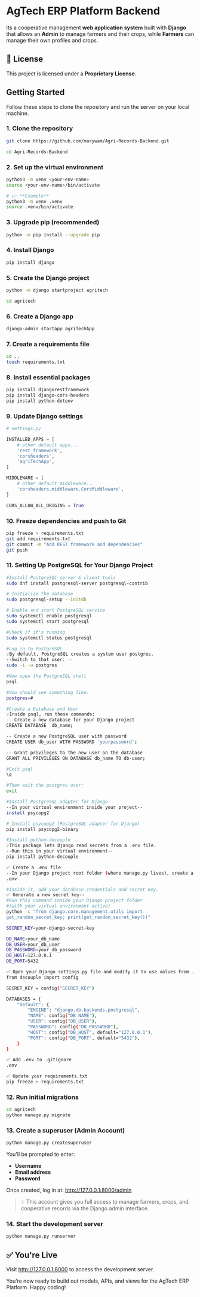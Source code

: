 
# AgTech ERP Platform Backend

Its a cooperative management **web application system** built with **Django** that allows an **Admin** to manage farmers and their crops, while **Farmers** can manage their own profiles and crops.

## 📜 License

This project is licensed under a **Proprietary License**.  

## Getting Started

Follow these steps to clone the repository and run the server on your local machine.

### 1. Clone the repository

```bash
git clone https://github.com/marywam/Agri-Records-Backend.git

cd Agri-Records-Backend

```

### 2. Set up the virtual environment

```bash
python3 -m venv <your-env-name>
source <your-env-name>/bin/activate

# 👉 **Example**
python3 -m venv .venv
source .venv/bin/activate

```

### 3. Upgrade pip (recommended)

```bash
python -m pip install --upgrade pip

```

### 4. Install Django

```bash
pip install django

```

### 5. Create the Django project

```bash
python -m django startproject agritech

cd agritech

```

### 6. Create a Django app

```bash
django-admin startapp agriTechApp

```

### 7. Create a requirements file

```bash
cd ..
touch requirements.txt

```

### 8. Install essential packages

```bash
pip install djangorestframework
pip install django-cors-headers
pip install python-dotenv

```

### 9. Update Django settings

```python
# settings.py

INSTALLED_APPS = [
    # other default apps...
    'rest_framework',
    'corsheaders',
    'agriTechApp',
]

MIDDLEWARE = [
    # other default middleware...
    'corsheaders.middleware.CorsMiddleware',
]

CORS_ALLOW_ALL_ORIGINS = True

```

### 10. Freeze dependencies and push to Git

```bash
pip freeze > requirements.txt
git add requirements.txt
git commit -m "Add REST framework and dependencies"
git push

```

### 11. Setting Up PostgreSQL for Your Django Project

```bash
#Install PostgreSQL server & client tools
sudo dnf install postgresql-server postgresql-contrib

# Initialize the database
sudo postgresql-setup --initdb

# Enable and start PostgreSQL service
sudo systemctl enable postgresql
sudo systemctl start postgresql

#Check if it's running
sudo systemctl status postgresql

#Log in to PostgreSQL
💡By default, PostgreSQL creates a system user postgres.
--Switch to that user: --
sudo -i -u postgres

#Now open the PostgreSQL shell
psql

#You should see something like:
postgres=#

#Create a Database and User
💡Inside psql, run these commands:
-- Create a new database for your Django project
CREATE DATABASE  db_name;

-- Create a new PostgreSQL user with password
CREATE USER db_user WITH PASSWORD 'yourpassword';

-- Grant privileges to the new user on the database
GRANT ALL PRIVILEGES ON DATABASE db_name TO db-user;

#Exit psql
\q

#Then exit the postgres user:
exit

#Install PostgreSQL adapter for Django
--In your virtual environment inside your project--
install psycopg2

# Install psycopg2 (PostgreSQL adapter for Django)
pip install psycopg2-binary

#Install python-decouple
💡This package lets Django read secrets from a .env file.
--Run this in your virtual environment--
pip install python-decouple

✅ Create a .env file
--In your Django project root folder (where manage.py lives), create a file named--
.env

#Inside it, add your database credentials and secret key. 
✅ Generate a new secret key--
#Run this command inside your Django project folder 
#(with your virtual environment active)
python -c "from django.core.management.utils import 
get_random_secret_key; print(get_random_secret_key())"

SECRET_KEY=your-django-secret-key

DB_NAME=your_db_name
DB_USER=your_db_user
DB_PASSWORD=your_db_password
DB_HOST=127.0.0.1
DB_PORT=5432

✅ Open your Django settings.py file and modify it to use values from .env.
from decouple import config

SECRET_KEY = config("SECRET_KEY")

DATABASES = {
    "default": {
        "ENGINE": "django.db.backends.postgresql",
        "NAME": config("DB_NAME"),
        "USER": config("DB_USER"),
        "PASSWORD": config("DB_PASSWORD"),
        "HOST": config("DB_HOST", default="127.0.0.1"),
        "PORT": config("DB_PORT", default="5432"),
    }
}

✅ Add .env to .gitignore
.env

✅ Update your requirements.txt
pip freeze > requirements.txt


```

### 12. Run initial migrations

```bash
cd agritech
python manage.py migrate

```

### 13. Create a superuser (Admin Account)

```bash
python manage.py createsuperuser

```

You'll be prompted to enter:

- **Username**  
- **Email address**  
- **Password**

Once created, log in at:
<http://127.0.0.1:8000/admin>

> 💡 This account gives you full access to manage farmers, crops, and cooperative records via the Django admin interface.

### 14. Start the development server

```bash
python manage.py runserver

```

## ✅ You're Live

Visit <http://127.0.0.1:8000> to access the development server.

You’re now ready to build out models, APIs, and views for the AgTech ERP Platform. Happy coding!
